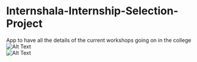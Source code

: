 # Internshala-Internship-Selection-Project
App to have all the details of the current workshops going on in the college
</br>
![Alt Text](https://i.imgflip.com/3sk2i5.gif)
</br>
![Alt Text](https://i.imgflip.com/3sk38j.gif)
